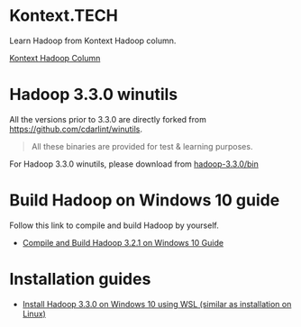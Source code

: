 # Kontext.TECH
Learn Hadoop from Kontext Hadoop column.

[Kontext Hadoop Column](https://kontext.tech/column/hadoop)

# Hadoop 3.3.0 winutils
All the versions prior to 3.3.0 are directly forked from https://github.com/cdarlint/winutils.

> All these binaries are provided for test & learning purposes.

For Hadoop 3.3.0 winutils, please download from [hadoop-3.3.0/bin](./hadoop-3.3.0/bin)


# Build Hadoop on Windows 10 guide
Follow this link to compile and build Hadoop by yourself.

- [Compile and Build Hadoop 3.2.1 on Windows 10 Guide](https://kontext.tech/column/hadoop/378/compile-and-build-hadoop-321-on-windows-10-guide)

# Installation guides
- [Install Hadoop 3.3.0 on Windows 10 using WSL (similar as installation on Linux)](https://kontext.tech/column/hadoop/445/install-hadoop-330-on-windows-10-using-wsl)
